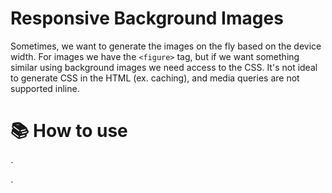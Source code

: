 # Responsive Background Images
  Sometimes, we want to generate the images on the fly based on the device width. For images we have the `<figure>` tag, but if we want something similar using background images we need access to the CSS. It's not ideal to generate CSS in the HTML (ex. caching), and media queries are not supported inline.
  
# 📚 How to use

`<div class="header bgr-responsive" style="background-image: url(https://via.placeholder.com/1280x720/000000/000000)">
    <bg-resource media="(min-width: 1025px) "
        srcset="https://via.placeholder.com/1280x720/000000/000000"></bg-resource>
    <bg-resource media="(min-width: 0) and (max-width: 639px)" size="cover"
        srcset="https://via.placeholder.com/1280x720/ff0000/ff0000"></bg-resource>
    <bg-resource media="(min-width: 640px) and (max-width: 1024px)" size="cover"
        srcset="https://via.placeholder.com/1024x576/ffff00/ffff00"></bg-resource>

</div>`
